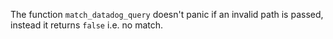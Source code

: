 The function `match_datadog_query` doesn't panic if an invalid path is passed, instead it returns `false` i.e. no match.
